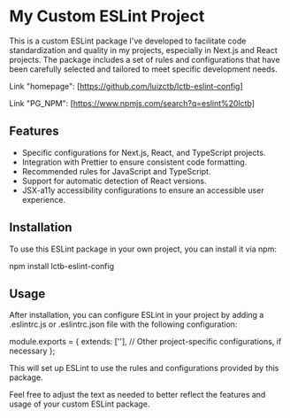 # My Custom ESLint Project


This is a custom ESLint package I've developed to facilitate code standardization and quality in my projects, especially in Next.js and React projects. The package includes a set of rules and configurations that have been carefully selected and tailored to meet specific development needs.

Link "homepage": [https://github.com/luizctb/lctb-eslint-config]

Link "PG_NPM": [https://www.npmjs.com/search?q=eslint%20lctb]

## Features

- Specific configurations for Next.js, React, and TypeScript projects.
- Integration with Prettier to ensure consistent code formatting.
- Recommended rules for JavaScript and TypeScript.
- Support for automatic detection of React versions.
- JSX-a11y accessibility configurations to ensure an accessible user experience.


## Installation

To use this ESLint package in your own project, you can install it via npm:


npm install lctb-eslint-config

## Usage

After installation, you can configure ESLint in your project by adding a .eslintrc.js or .eslintrc.json file with the following configuration:

module.exports = {
  extends: ['<xxx>'],
  // Other project-specific configurations, if necessary
};


This will set up ESLint to use the rules and configurations provided by this package.

Feel free to adjust the text as needed to better reflect the features and usage of your custom ESLint package.





